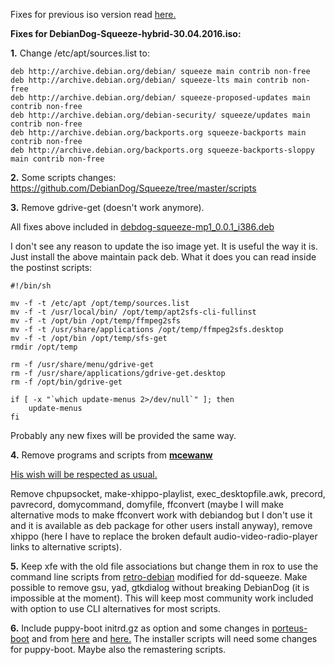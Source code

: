 Fixes for previous iso version read [here.](https://github.com/DebianDog/Squeeze/blob/921f30c938455cd1f162f439d8208058c34c9927/Bugs-and-Fixes.md)

**Fixes for DebianDog-Squeeze-hybrid-30.04.2016.iso:**

**1.** Change /etc/apt/sources.list to:

```
deb http://archive.debian.org/debian/ squeeze main contrib non-free
deb http://archive.debian.org/debian/ squeeze-lts main contrib non-free
deb http://archive.debian.org/debian/ squeeze-proposed-updates main contrib non-free
deb http://archive.debian.org/debian-security/ squeeze/updates main contrib non-free
deb http://archive.debian.org/backports.org squeeze-backports main contrib non-free
deb http://archive.debian.org/backports.org squeeze-backports-sloppy main contrib non-free
```

**2.** Some scripts changes:
https://github.com/DebianDog/Squeeze/tree/master/scripts

**3.** Remove gdrive-get (doesn't work anymore).

All fixes above included in [debdog-squeeze-mp1_0.0.1_i386.deb](https://github.com/DebianDog/Squeeze/releases/download/v.1.0/debdog-squeeze-mp1_0.0.1_i386.deb)

I don't see any reason to update the iso image yet. It is useful the way it is. Just install the above maintain pack deb. What it does you can read inside the postinst scripts:

```
#!/bin/sh

mv -f -t /etc/apt /opt/temp/sources.list
mv -f -t /usr/local/bin/ /opt/temp/apt2sfs-cli-fullinst
mv -f -t /opt/bin /opt/temp/ffmpeg2sfs
mv -f -t /usr/share/applications /opt/temp/ffmpeg2sfs.desktop
mv -f -t /opt/bin /opt/temp/sfs-get
rmdir /opt/temp

rm -f /usr/share/menu/gdrive-get
rm -f /usr/share/applications/gdrive-get.desktop
rm -f /opt/bin/gdrive-get

if [ -x "`which update-menus 2>/dev/null`" ]; then
	update-menus
fi

```
Probably any new fixes will be provided the same way.

**4.** Remove programs and scripts from [**mcewanw**](http://murga-linux.com/puppy/viewtopic.php?p=960161#960161)

[His wish will be respected as usual.](https://github.com/MintPup/DebianDog-Wheezy/commits/master/scripts)

Remove chpupsocket, make-xhippo-playlist, exec_desktopfile.awk, precord, pavrecord, domycommand, domyfile, ffconvert (maybe I will make alternative mods to make ffconvert work with debiandog but I don't use it and it is available as deb package for other users install anyway), remove xhippo (here I have to replace the broken default audio-video-radio-player links to alternative scripts).

**5.** Keep xfe with the old file associations but change them in rox to use the command line scripts from [retro-debian](https://github.com/MintPup/Retro-Debian-Sources/tree/master/scripts) modified for dd-squeeze. Make possible to remove gsu, yad, gtkdialog without breaking DebianDog (it is impossible at the moment). This will keep most community work included with option to use CLI alternatives for most scripts.

**6.** Include puppy-boot initrd.gz as option and some changes in [porteus-boot](https://github.com/MintPup/DebianDog-Wheezy/commits/master/porteus-boot/linuxrc) and from [here](https://github.com/MintPup/Puppy-Linux/commits/master/Debian-kernel/init) and [here.](https://github.com/MintPup/DebianDog-Wheezy/commits/master/puppy-boot/init) The installer scripts will need some changes for puppy-boot. Maybe also the remastering scripts.
